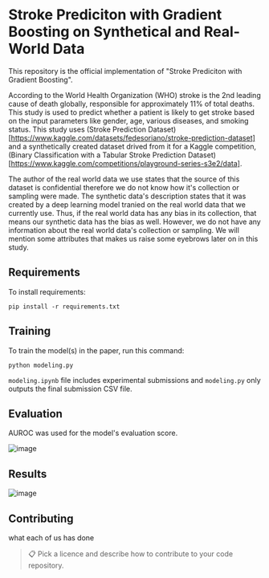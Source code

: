 # Stroke Prediciton with Gradient Boosting on Synthetical and Real-World Data

This repository is the official implementation of "Stroke Prediciton with Gradient Boosting".

According to the World Health Organization (WHO) stroke is the 2nd leading cause of death globally, responsible for approximately 11% of total deaths. This study is used to predict whether a patient is likely to get stroke based on the input parameters like gender, age, various diseases, and smoking status. This study uses (Stroke Prediction Dataset)[https://www.kaggle.com/datasets/fedesoriano/stroke-prediction-dataset] and a synthetically created dataset drived from it for a Kaggle competition, (Binary Classification with a Tabular Stroke Prediction Dataset)[https://www.kaggle.com/competitions/playground-series-s3e2/data].

The author of the real world data we use states that the source of this dataset is confidential therefore we do not know how it's collection or sampling were made. The synthetic data's description states that it was created by a deep learning model tranied on the real world data that we currently use. Thus, if the real world data has any bias in its collection, that means our synthetic data has the bias as well. However, we do not have any information about the real world data's collection or sampling. We will mention some attributes that makes us raise some eyebrows later on in this study.

## Requirements

To install requirements:

```setup
pip install -r requirements.txt
```

## Training

To train the model(s) in the paper, run this command:

```train
python modeling.py
```
`modeling.ipynb` file includes experimental submissions and `modeling.py` only outputs the final submission CSV file.

## Evaluation
AUROC was used for the model's evaluation score.

![image](https://github.com/bugraaldal/ain2002-stroke-prediction/assets/61989756/02c8a210-b899-448a-a670-ff2c26b8a6e6)

## Results
![image](https://github.com/bugraaldal/ain2002-stroke-prediction/assets/61989756/3bc81b4c-eca1-4e35-824f-40778328e5ca)





## Contributing
what each of us has done

>📋  Pick a licence and describe how to contribute to your code repository. 
